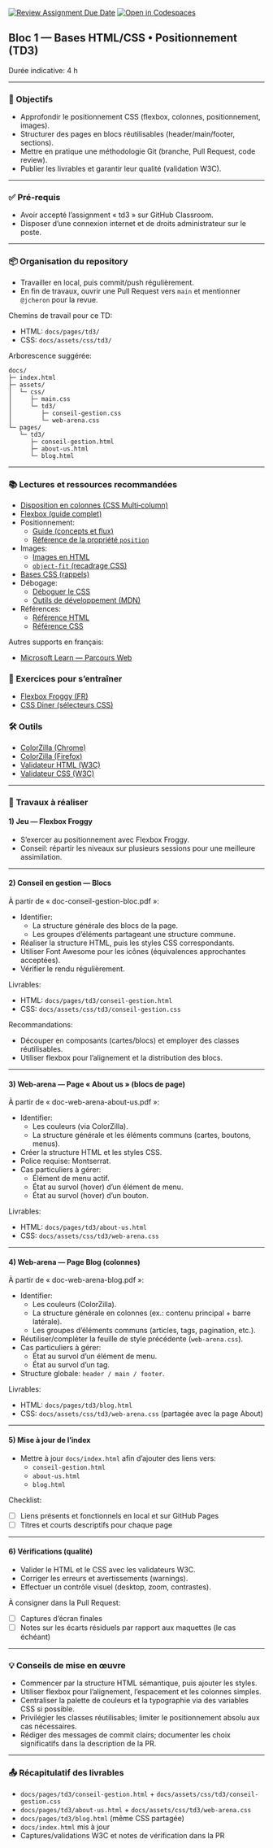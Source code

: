 [![Review Assignment Due Date](https://classroom.github.com/assets/deadline-readme-button-22041afd0340ce965d47ae6ef1cefeee28c7c493a6346c4f15d667ab976d596c.svg)](https://classroom.github.com/a/ed4w044B)
[![Open in Codespaces](https://classroom.github.com/assets/launch-codespace-2972f46106e565e64193e422d61a12cf1da4916b45550586e14ef0a7c637dd04.svg)](https://classroom.github.com/open-in-codespaces?assignment_repo_id=21135330)
## Bloc 1 — Bases HTML/CSS • Positionnement (TD3)
Durée indicative: 4 h

---

### 🎯 Objectifs
- Approfondir le positionnement CSS (flexbox, colonnes, positionnement, images).
- Structurer des pages en blocs réutilisables (header/main/footer, sections).
- Mettre en pratique une méthodologie Git (branche, Pull Request, code review).
- Publier les livrables et garantir leur qualité (validation W3C).

---

### ✅ Pré‑requis
- Avoir accepté l’assignment « td3 » sur GitHub Classroom.
- Disposer d’une connexion internet et de droits administrateur sur le poste.

---

### 📦 Organisation du repository
- Travailler en local, puis commit/push régulièrement.
- En fin de travaux, ouvrir une Pull Request vers `main` et mentionner `@jcheron` pour la revue.

Chemins de travail pour ce TD:
- HTML: `docs/pages/td3/`
- CSS: `docs/assets/css/td3/`

Arborescence suggérée:
```
docs/
├─ index.html
├─ assets/
│  └─ css/
│     ├─ main.css
│     └─ td3/
│        ├─ conseil-gestion.css
│        └─ web-arena.css
└─ pages/
   └─ td3/
      ├─ conseil-gestion.html
      ├─ about-us.html
      └─ blog.html
```

---

### 📚 Lectures et ressources recommandées
- [Disposition en colonnes (CSS Multi‑column)](https://developer.mozilla.org/fr/docs/Web/CSS/CSS_multicol_layout)
- [Flexbox (guide complet)](https://developer.mozilla.org/fr/docs/Web/CSS/CSS_flexible_box_layout)
- Positionnement:
  - [Guide (concepts et flux)](https://developer.mozilla.org/fr/docs/Learn/CSS/CSS_layout/Positioning)
  - [Référence de la propriété `position`](https://developer.mozilla.org/fr/docs/Web/CSS/position)
- Images:
  - [Images en HTML](https://developer.mozilla.org/fr/docs/Learn/HTML/Multimedia_and_embedding/Images_in_HTML)
  - [`object-fit` (recadrage CSS)](https://developer.mozilla.org/fr/docs/Web/CSS/object-fit)
- [Bases CSS (rappels)](https://developer.mozilla.org/fr/docs/Learn/CSS/First_steps)
- Débogage:
  - [Déboguer le CSS](https://developer.mozilla.org/fr/docs/Learn/CSS/Building_blocks/Debugging_CSS)
  - [Outils de développement (MDN)](https://developer.mozilla.org/fr/docs/Tools)
- Références:
  - [Référence HTML](https://developer.mozilla.org/fr/docs/Web/HTML/Reference)
  - [Référence CSS](https://developer.mozilla.org/fr/docs/Web/CSS/Reference)

Autres supports en français:
- [Microsoft Learn — Parcours Web](https://learn.microsoft.com/fr-fr/training/browse/?terms=web%20development)

### 🧪 Exercices pour s’entraîner
- [Flexbox Froggy (FR)](https://flexboxfroggy.com/#fr)
- [CSS Diner (sélecteurs CSS)](https://flukeout.github.io/)

### 🛠️ Outils
- [ColorZilla (Chrome)](https://www.colorzilla.com/chrome/)
- [ColorZilla (Firefox)](https://www.colorzilla.com/firefox/)
- [Validateur HTML (W3C)](https://validator.w3.org/)
- [Validateur CSS (W3C)](https://jigsaw.w3.org/css-validator/)

---

### 🧪 Travaux à réaliser

#### 1) Jeu — Flexbox Froggy
- S’exercer au positionnement avec Flexbox Froggy.
- Conseil: répartir les niveaux sur plusieurs sessions pour une meilleure assimilation.

---

#### 2) Conseil en gestion — Blocs
À partir de « doc-conseil-gestion-bloc.pdf »:
- Identifier:
  - La structure générale des blocs de la page.
  - Les groupes d’éléments partageant une structure commune.
- Réaliser la structure HTML, puis les styles CSS correspondants.
- Utiliser Font Awesome pour les icônes (équivalences approchantes acceptées).
- Vérifier le rendu régulièrement.

Livrables:
- HTML: `docs/pages/td3/conseil-gestion.html`
- CSS: `docs/assets/css/td3/conseil-gestion.css`

Recommandations:
- Découper en composants (cartes/blocs) et employer des classes réutilisables.
- Utiliser flexbox pour l’alignement et la distribution des blocs.

---

#### 3) Web‑arena — Page « About us » (blocs de page)
À partir de « doc-web-arena-about-us.pdf »:
- Identifier:
  - Les couleurs (via ColorZilla).
  - La structure générale et les éléments communs (cartes, boutons, menus).
- Créer la structure HTML et les styles CSS.
- Police requise: Montserrat.
- Cas particuliers à gérer:
  - Élément de menu actif.
  - État au survol (hover) d’un élément de menu.
  - État au survol (hover) d’un bouton.

Livrables:
- HTML: `docs/pages/td3/about-us.html`
- CSS: `docs/assets/css/td3/web-arena.css`

---

#### 4) Web‑arena — Page Blog (colonnes)
À partir de « doc-web-arena-blog.pdf »:
- Identifier:
  - Les couleurs (ColorZilla).
  - La structure générale en colonnes (ex.: contenu principal + barre latérale).
  - Les groupes d’éléments communs (articles, tags, pagination, etc.).
- Réutiliser/compléter la feuille de style précédente (`web-arena.css`).
- Cas particuliers à gérer:
  - État au survol d’un élément de menu.
  - État au survol d’un tag.
- Structure globale: `header / main / footer`.

Livrables:
- HTML: `docs/pages/td3/blog.html`
- CSS: `docs/assets/css/td3/web-arena.css` (partagée avec la page About)

---

#### 5) Mise à jour de l’index
- Mettre à jour `docs/index.html` afin d’ajouter des liens vers:
  - `conseil-gestion.html`
  - `about-us.html`
  - `blog.html`

Checklist:
- [ ] Liens présents et fonctionnels en local et sur GitHub Pages
- [ ] Titres et courts descriptifs pour chaque page

---

#### 6) Vérifications (qualité)
- Valider le HTML et le CSS avec les validateurs W3C.
- Corriger les erreurs et avertissements (warnings).
- Effectuer un contrôle visuel (desktop, zoom, contrastes).

À consigner dans la Pull Request:
- [ ] Captures d’écran finales
- [ ] Notes sur les écarts résiduels par rapport aux maquettes (le cas échéant)

---

### 💡 Conseils de mise en œuvre
- Commencer par la structure HTML sémantique, puis ajouter les styles.
- Utiliser flexbox pour l’alignement, l’espacement et les colonnes simples.
- Centraliser la palette de couleurs et la typographie via des variables CSS si possible.
- Privilégier les classes réutilisables; limiter le positionnement absolu aux cas nécessaires.
- Rédiger des messages de commit clairs; documenter les choix significatifs dans la description de la PR.

---

### 📤 Récapitulatif des livrables
- `docs/pages/td3/conseil-gestion.html` + `docs/assets/css/td3/conseil-gestion.css`
- `docs/pages/td3/about-us.html` + `docs/assets/css/td3/web-arena.css`
- `docs/pages/td3/blog.html` (même CSS partagée)
- `docs/index.html` mis à jour
- Captures/validations W3C et notes de vérification dans la PR
